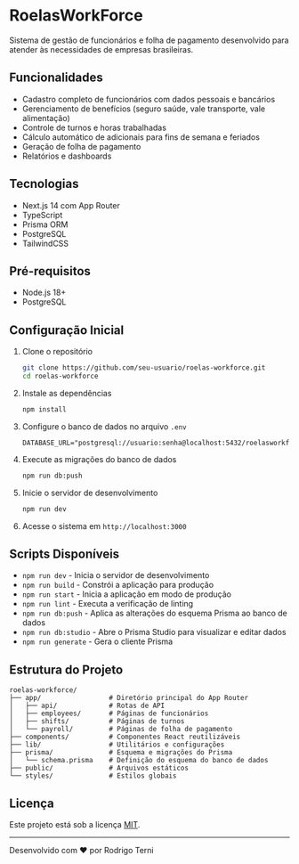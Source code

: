 # RoelasWorkForce

Sistema de gestão de funcionários e folha de pagamento desenvolvido para atender às necessidades de empresas brasileiras.

## Funcionalidades

- Cadastro completo de funcionários com dados pessoais e bancários
- Gerenciamento de benefícios (seguro saúde, vale transporte, vale alimentação)
- Controle de turnos e horas trabalhadas
- Cálculo automático de adicionais para fins de semana e feriados
- Geração de folha de pagamento
- Relatórios e dashboards

## Tecnologias

- Next.js 14 com App Router
- TypeScript
- Prisma ORM
- PostgreSQL
- TailwindCSS

## Pré-requisitos

- Node.js 18+
- PostgreSQL

## Configuração Inicial

1. Clone o repositório
   ```bash
   git clone https://github.com/seu-usuario/roelas-workforce.git
   cd roelas-workforce
   ```

2. Instale as dependências
   ```bash
   npm install
   ```

3. Configure o banco de dados no arquivo `.env`
   ```
   DATABASE_URL="postgresql://usuario:senha@localhost:5432/roelasworkforce"
   ```

4. Execute as migrações do banco de dados
   ```bash
   npm run db:push
   ```

5. Inicie o servidor de desenvolvimento
   ```bash
   npm run dev
   ```

6. Acesse o sistema em `http://localhost:3000`

## Scripts Disponíveis

- `npm run dev` - Inicia o servidor de desenvolvimento
- `npm run build` - Constrói a aplicação para produção
- `npm run start` - Inicia a aplicação em modo de produção
- `npm run lint` - Executa a verificação de linting
- `npm run db:push` - Aplica as alterações do esquema Prisma ao banco de dados
- `npm run db:studio` - Abre o Prisma Studio para visualizar e editar dados
- `npm run generate` - Gera o cliente Prisma

## Estrutura do Projeto

```
roelas-workforce/
├── app/                 # Diretório principal do App Router
│   ├── api/             # Rotas de API
│   ├── employees/       # Páginas de funcionários
│   ├── shifts/          # Páginas de turnos
│   └── payroll/         # Páginas de folha de pagamento
├── components/          # Componentes React reutilizáveis
├── lib/                 # Utilitários e configurações
├── prisma/              # Esquema e migrações do Prisma
│   └── schema.prisma    # Definição do esquema do banco de dados
├── public/              # Arquivos estáticos
└── styles/              # Estilos globais
```

## Licença

Este projeto está sob a licença [MIT](LICENSE).

---

Desenvolvido com ❤️ por Rodrigo Terni